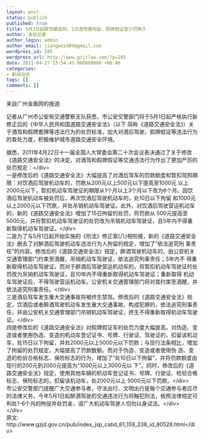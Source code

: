 ```yaml
---
layout: post
status: publish
published: true
title: 5月1日起醉驾要追刑，2次酒驾要拘留，假牌假证至少罚两千
author: 本站记者
author_login: admin
author_email: jiangwei909@gmail.com
wordpress_id: 285
wordpress_url: http://www.gzjtlaw.com/?p=285
date: 2011-04-27 15:54:45.000000000 +08:00
categories:
- 新闻动态
tags: []
comments: []
---
```

来自广州金盾网的报道:

记者从广州市公安局交通警察支队获悉，市公安交警部门将于5月1日起严格执行新修正后的《中华人民共和国道路交通安全法》（以下 简称《道路交通安全法》）关于酒驾和假牌套牌等违法行为的处罚标准，加大对酒后驾驶、假牌假证等违法行为的查处力度，积极维护城市道路交通安全环境。
<div>据悉，2011年4月22日十一届全国人大常委会第二十次会议表决通过了关于修改《道路交通安全法》的决定，对酒驾和假牌假证等交通违法行为作出了更加严厉的处罚规定：<&#47;div>
<div>一是修改后的《道路交通安全法》大幅提高了对酒后驾车的罚款额度和暂扣驾照期限：对饮酒后驾驶机动车的，罚款从200元以上500元以下提高至1000元 以上2000元以下，暂扣机动车驾驶证的期限从1个月以上3个月以下改为6个月。因饮酒后驾驶机动车被处罚后，再次饮酒后驾驶机动车的，处10日以下拘留 和1000元以上2000元以下罚款，并处吊销机动车驾驶证。此外，对饮酒后驾驶营运机动车的，新的《道路交通安全法》增加了15日拘留的处罚，将罚款从 500元提高至5000元，并将暂扣机动车驾驶证的处罚改为吊销机动车驾驶证，且5年内不得重新取得机动车驾驶证。<&#47;div>
<div>二是为了与5月1日起开始实施的《刑法》修正案(八)相衔接，新的《道路交通安全法》删去了对醉酒后驾驶机动车违法行为人拘留的规定，增加了&ldquo;依法追究刑 事责任&rdquo;的内容。修改后的《道路交通安全法》规定，醉酒驾驶机动车的，由公安机关交通管理部门约束至酒醒，吊销机动车驾驶证，依法追究刑事责任；5年内不 得重新取得机动车驾驶证。而对于醉酒后驾驶营运机动车的，将暂扣机动车驾驶证的处罚改为吊销机动车驾驶证，且10年内不得重新取得机动车驾驶证；重新取得 机动车驾驶证后，不得驾驶营运机动车。公安机关交通管理部门将对其约束至酒醒，并依法追究刑事责任。<&#47;div>
<div>三是酒后驾车发生重大交通事故将被终生禁驾。修改后的《道路交通安全法》规定，饮酒后或者醉酒驾驶机动车发生重大交通事故，构成犯罪的，依法追究刑事责任，并由公安机关交通管理部门吊销机动车驾驶证，终生不得重新取得机动车驾驶证。<&#47;div>
<div>四是修改后的《道路交通安全法》对假牌假证车的处罚力度大幅提高。对伪造、变造或者使用伪造、变造的机动车登记证书、号牌、行驶证、驾驶证的，扣留该机动 车，处15日以下拘留，并处2000元以上5000元以下罚款；与现行法条相比，增加了拘留的处罚规定，大幅提高了罚款数额。而对于伪造、变造或者使用伪 造、变造的检验合格标志、保险标志的行为，增加了&ldquo;处10日以下拘留&rdquo;，并将罚款额度由现行的200元到2000元提高为&ldquo;1000元以上3000元以 下&rdquo;。同时，修改后的《道路交通安全法》规定，使用其他车辆的机动车登记证书、号牌、行驶证、检验合格标志、保险标志的，扣留该机动车，处2000元以上 5000元以下罚款。<&#47;div>
<div>市公安交警部门提醒广大交通参与者，守法出行、文明出行是每个交通参与者应尽的法律义务，今年5月1日起醉酒驾驶的交通违法行为将触犯刑法，依照法律规定可判处1-6个月的拘役并处罚金，请广大机动车驾驶人切勿以身试法。<&#47;div>
<div><&#47;div>
<div>原文: http:&#47;&#47;www.gzjd.gov.cn&#47;pub&#47;index_jsp_catid_61_159_238_id_80528.html<&#47;div>
